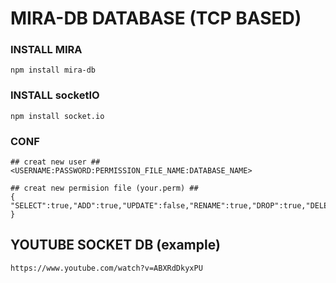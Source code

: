 # MIRA-DB DATABASE (TCP BASED)
	
### INSTALL MIRA
``` npm install mira-db ```

### INSTALL socketIO
```	npm install socket.io  ```

### CONF
```	
## creat new user ## 
<USERNAME:PASSWORD:PERMISSION_FILE_NAME:DATABASE_NAME>

## creat new permision file (your.perm) ## 
{ "SELECT":true,"ADD":true,"UPDATE":false,"RENAME":true,"DROP":true,"DELETE":true,"CREATE":true,"LIST":false }
```	

## YOUTUBE SOCKET DB (example)
```
https://www.youtube.com/watch?v=ABXRdDkyxPU
```